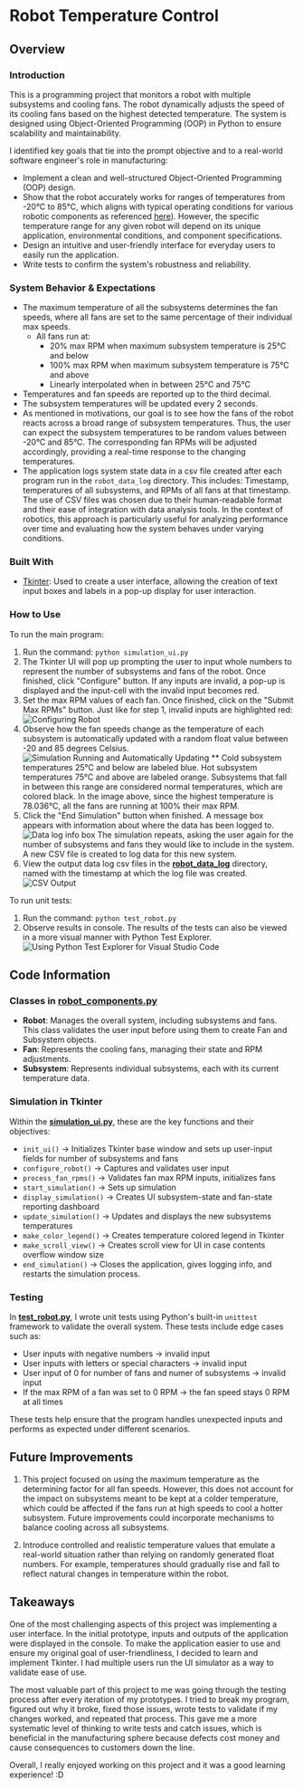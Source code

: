 # Robot Temperature Control

## Overview
### Introduction
This is a programming project that monitors a robot with multiple subsystems and cooling fans. The robot dynamically adjusts the speed of its cooling fans based on the highest detected temperature. The system is designed using Object-Oriented Programming (OOP) in Python to ensure scalability and maintainability.

I identified key goals that tie into the prompt objective and to a real-world software engineer's role in manufacturing:
- Implement a clean and well-structured Object-Oriented Programming (OOP) design.
- Show that the robot accurately works for ranges of temperatures from -20°C to 85°C, which aligns with typical operating conditions for various robotic components as referenced [here](https://www.sciencedirect.com/science/article/pii/S1359431118303867)). However, the specific temperature range for any given robot will depend on its unique application, environmental conditions, and component specifications.
- Design an intuitive and user-friendly interface for everyday users to easily run the application.
- Write tests to confirm the system's robustness and reliability. 

### System Behavior & Expectations
- The maximum temperature of all the subsystems determines the fan speeds, where all fans are set to the same percentage of their individual max speeds. 
    - All fans run at:
        - 20% max RPM when maximum subsystem temperature is 25°C and below
        - 100% max RPM when maximum subsystem temperature is 75°C and above
        - Linearly interpolated when in between 25°C and 75°C
- Temperatures and fan speeds are reported up to the third decimal. 
- The subsystem temperatures will be updated every 2 seconds.
- As mentioned in motivations, our goal is to see how the fans of the robot reacts across a broad range of subsystem temperatures. Thus, the user can expect the subsystem temperatures to be random values between 
-20°C and 85°C. The corresponding fan RPMs will be adjusted accordingly, providing a real-time response to the changing temperatures.
- The application logs system state data in a csv file created after each program run in the `robot_data_log` directory. This includes: Timestamp, temperatures of all subsystems, and RPMs of all fans at that timestamp. The use of CSV files was chosen due to their human-readable format and their ease of integration with data analysis tools. In the context of robotics, this approach is particularly useful for analyzing performance over time and evaluating how the system behaves under varying conditions.

### Built With
- [Tkinter](https://docs.python.org/3/library/tkinter.html): Used to create a user interface, allowing the creation of text input boxes and labels in a pop-up display for user interaction.

### How to Use
To run the main program:
1. Run the command: `python simulation_ui.py`
2. The Tkinter UI will pop up prompting the user to input whole numbers to represent the number of subsystems and fans of the robot. Once finished, click "Configure" button. If any inputs are invalid, a pop-up is displayed and the input-cell with the invalid input becomes red.
3. Set the max RPM values of each fan. Once finished, click on the "Submit Max RPMs" button.
Just like for step 1, invalid inputs are highlighted red:
![Configuring Robot](readme_imgs/window_invalid_rpms.PNG)
4. Observe how the fan speeds change as the temperature of each subsystem is automatically updated with a random float value between -20 and 85 degrees Celsius.
![Simulation Running and Automatically Updating](readme_imgs/window_2.PNG)
** Cold subsystem temperatures 25°C and below are labeled blue. Hot subsystem temperatures 75°C and above are labeled orange. Subsystems that fall in between this range are considered normal temperatures, which are colored black.
In the image above, since the highest temperature is 78.036°C, all the fans are running at 100% their max RPM. 
5. Click the "End Simulation" button when finished. A message box appears with information about where the data has been logged to. 
![Data log info box](readme_imgs/window_data_saved.PNG)
The simulation repeats, asking the user again for the number of subsystems and fans they would like to include in the system. A new CSV file is created to log data for this new system.
6. View the output data log csv files in the [**robot_data_log**](robot_data_log) directory, named with the timestamp at which the log file was created. 
![CSV Output](readme_imgs/window_3_log.PNG)


To run unit tests:
1. Run the command: `python test_robot.py`
2. Observe results in console.
The results of the tests can also be viewed in a more visual manner with Python Test Explorer.
![Using Python Test Explorer for Visual Studio Code](readme_imgs/window_test.PNG)

## Code Information
### Classes in [**robot_components.py**](robot_components.py)
- **Robot**: Manages the overall system, including subsystems and fans. This class validates the user input before using them to create Fan and Subsystem objects.
- **Fan**: Represents the cooling fans, managing their state and RPM adjustments.
- **Subsystem**: Represents individual subsystems, each with its current temperature data.

### Simulation in Tkinter
Within the [**simulation_ui.py**](simulation_ui.py), these are the key functions and their objectives:
- `init_ui()` → Initializes Tkinter base window and sets up user-input fields for number of subsystems and fans
- `configure_robot()` → Captures and validates user input 
- `process_fan_rpms()` → Validates fan max RPM inputs, initializes fans
- `start_simulation()` → Sets up simulation
- `display_simulation()` → Creates UI subsystem-state and fan-state reporting dashboard
- `update_simulation()` → Updates and displays the new subsystems temperatures 
- `make_color_legend()` → Creates temperature colored legend in Tkinter
- `make_scroll_view()` → Creates scroll view for UI in case contents overflow window size
- `end_simulation()` → Closes the application, gives logging info, and restarts the simulation process.

### Testing
In [**test_robot.py**](test_robot.py), I wrote unit tests using Python's built-in `unittest` framework to validate the overall system. These tests include edge cases such as:
- User inputs with negative numbers → invalid input
- User inputs with letters or special characters → invalid input
- User input of 0 for number of fans and numer of subsystems → invalid input
- If the max RPM of a fan was set to 0 RPM → the fan speed stays 0 RPM at all times

These tests help ensure that the program handles unexpected inputs and performs as expected under different scenarios.

## Future Improvements
1. This project focused on using the maximum temperature as the determining factor for all fan speeds. However, this does not account for the impact on subsystems meant to be kept at a colder temperature, which could be affected if the fans run at high speeds to cool a hotter subsystem. Future improvements could incorporate mechanisms to balance cooling across all subsystems.

2. Introduce controlled and realistic temperature values that emulate a real-world situation rather than relying on randomly generated float numbers. For example, temperatures should gradually rise and fall to reflect natural changes in temperature within the robot. 


## Takeaways
One of the most challenging aspects of this project was implementing a user interface. In the initial prototype, inputs and outputs of the application were displayed in the console. To make the application easier to use and ensure my original goal of user-friendliness, I decided to learn and implement Tkinter. I had multiple users run the UI simulator as a way to validate ease of use.

The most valuable part of this project to me was going through the testing process after every iteration of my prototypes. I tried to break my program, figured out why it broke, fixed those issues, wrote tests to validate if my changes worked, and repeated that process. This gave me a more systematic level of thinking to write tests and catch issues, which is beneficial in the manufacturing sphere because defects cost money and cause consequences to customers down the line. 

Overall, I really enjoyed working on this project and it was a good learning experience! :D
